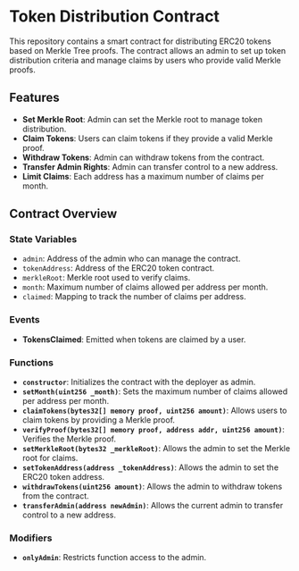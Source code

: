 # Token Distribution Contract

This repository contains a smart contract for distributing ERC20 tokens based on Merkle Tree proofs. The contract allows an admin to set up token distribution criteria and manage claims by users who provide valid Merkle proofs.

## Features

- **Set Merkle Root**: Admin can set the Merkle root to manage token distribution.
- **Claim Tokens**: Users can claim tokens if they provide a valid Merkle proof.
- **Withdraw Tokens**: Admin can withdraw tokens from the contract.
- **Transfer Admin Rights**: Admin can transfer control to a new address.
- **Limit Claims**: Each address has a maximum number of claims per month.

## Contract Overview

### State Variables

- `admin`: Address of the admin who can manage the contract.
- `tokenAddress`: Address of the ERC20 token contract.
- `merkleRoot`: Merkle root used to verify claims.
- `month`: Maximum number of claims allowed per address per month.
- `claimed`: Mapping to track the number of claims per address.

### Events

- **TokensClaimed**: Emitted when tokens are claimed by a user.

### Functions

- **`constructor`**: Initializes the contract with the deployer as admin.
- **`setMonth(uint256 _month)`**: Sets the maximum number of claims allowed per address per month.
- **`claimTokens(bytes32[] memory proof, uint256 amount)`**: Allows users to claim tokens by providing a Merkle proof.
- **`verifyProof(bytes32[] memory proof, address addr, uint256 amount)`**: Verifies the Merkle proof.
- **`setMerkleRoot(bytes32 _merkleRoot)`**: Allows the admin to set the Merkle root for claims.
- **`setTokenAddress(address _tokenAddress)`**: Allows the admin to set the ERC20 token address.
- **`withdrawTokens(uint256 amount)`**: Allows the admin to withdraw tokens from the contract.
- **`transferAdmin(address newAdmin)`**: Allows the current admin to transfer control to a new address.

### Modifiers

- **`onlyAdmin`**: Restricts function access to the admin.
